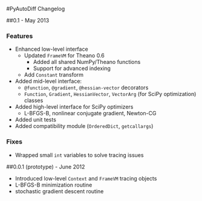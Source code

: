 #PyAutoDiff Changelog

##0.1 - May 2013

### Features

- Enhanced low-level interface
    - Updated `FrameVM` for Theano 0.6
        - Added all shared NumPy/Theano functions
        - Support for advanced indexing
    - Add `Constant` transform
- Added mid-level interface:
    - `@function`, `@gradient`, `@hessian-vector` decorators
    - `Function`, `Gradient`, `HessianVector`, `VectorArg` (for SciPy optimization) classes
- Added high-level interface for SciPy optimizers
    - L-BFGS-B, nonlinear conjugate gradient, Newton-CG
- Added unit tests
- Added compatibility module (`OrderedDict`, `getcallargs`)

### Fixes

- Wrapped small `int` variables to solve tracing issues

 

##0.0.1 (prototype) - June 2012
- Introduced low-level `Context` and `FrameVM` tracing objects
- L-BFGS-B minimization routine
- stochastic gradient descent routine

